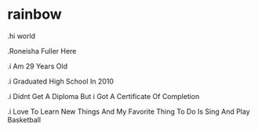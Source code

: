 # rainbow

.hi world

.Roneisha Fuller Here

.i Am 29 Years Old

.i Graduated High School In 2010

.i Didnt Get A Diploma But i Got A Certificate Of Completion

.i Love To Learn New Things And My Favorite Thing To Do Is Sing And Play Basketball

